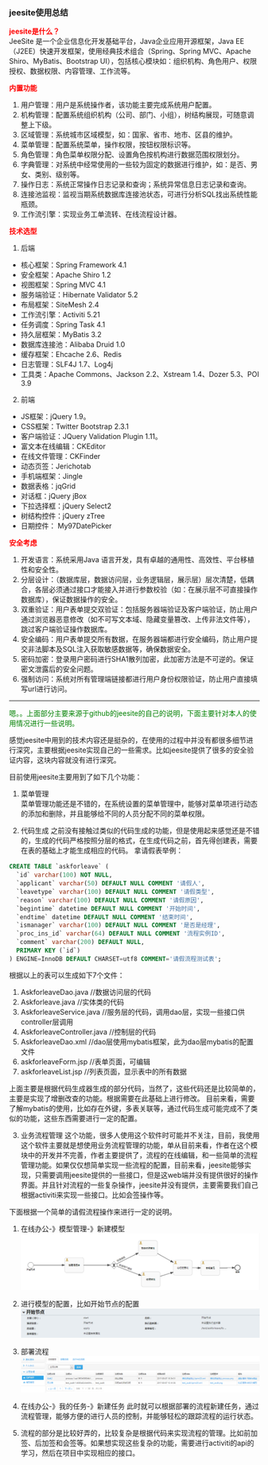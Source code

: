 ### jeesite使用总结  
**<font color="red">jeesite是什么？</font>**  
JeeSite 是一个企业信息化开发基础平台，Java企业应用开源框架，Java EE（J2EE）快速开发框架，使用经典技术组合（Spring、Spring MVC、Apache Shiro、MyBatis、Bootstrap UI），包括核心模块如：组织机构、角色用户、权限授权、数据权限、内容管理、工作流等。

**<font color="red">内置功能</font>**
1. 用户管理：用户是系统操作者，该功能主要完成系统用户配置。
2. 机构管理：配置系统组织机构（公司、部门、小组），树结构展现，可随意调整上下级。
3. 区域管理：系统城市区域模型，如：国家、省市、地市、区县的维护。
4. 菜单管理：配置系统菜单，操作权限，按钮权限标识等。
5. 角色管理：角色菜单权限分配、设置角色按机构进行数据范围权限划分。
6. 字典管理：对系统中经常使用的一些较为固定的数据进行维护，如：是否、男女、类别、级别等。
7. 操作日志：系统正常操作日志记录和查询；系统异常信息日志记录和查询。
8. 连接池监视：监视当期系统数据库连接池状态，可进行分析SQL找出系统性能瓶颈。
9. 工作流引擎：实现业务工单流转、在线流程设计器。

**<font color="red">技术选型</font>**
1. 后端

  - 核心框架：Spring Framework 4.1
  - 安全框架：Apache Shiro 1.2
  - 视图框架：Spring MVC 4.1
  - 服务端验证：Hibernate Validator 5.2
  - 布局框架：SiteMesh 2.4
  - 工作流引擎：Activiti 5.21
  - 任务调度：Spring Task 4.1
  - 持久层框架：MyBatis 3.2
  - 数据库连接池：Alibaba Druid 1.0
  - 缓存框架：Ehcache 2.6、Redis
  - 日志管理：SLF4J 1.7、Log4j
  - 工具类：Apache Commons、Jackson 2.2、Xstream 1.4、Dozer 5.3、POI 3.9

2. 前端

  - JS框架：jQuery 1.9。
  - CSS框架：Twitter Bootstrap 2.3.1
  - 客户端验证：JQuery Validation Plugin 1.11。
  - 富文本在线编辑：CKEditor
  - 在线文件管理：CKFinder
  - 动态页签：Jerichotab
  - 手机端框架：Jingle
  - 数据表格：jqGrid
  - 对话框：jQuery jBox
  - 下拉选择框：jQuery Select2
  - 树结构控件：jQuery zTree
  - 日期控件： My97DatePicker

**<font color="red">安全考虑</font>**

  1. 开发语言：系统采用Java 语言开发，具有卓越的通用性、高效性、平台移植性和安全性。
  2. 分层设计：（数据库层，数据访问层，业务逻辑层，展示层）层次清楚，低耦合，各层必须通过接口才能接入并进行参数校验（如：在展示层不可直接操作数据库），保证数据操作的安全。
  3. 双重验证：用户表单提交双验证：包括服务器端验证及客户端验证，防止用户通过浏览器恶意修改（如不可写文本域、隐藏变量篡改、上传非法文件等），跳过客户端验证操作数据库。
  4. 安全编码：用户表单提交所有数据，在服务器端都进行安全编码，防止用户提交非法脚本及SQL注入获取敏感数据等，确保数据安全。
  5. 密码加密：登录用户密码进行SHA1散列加密，此加密方法是不可逆的。保证密文泄露后的安全问题。
  6. 强制访问：系统对所有管理端链接都进行用户身份权限验证，防止用户直接填写url进行访问。
<hr>  

<font color="green">嗯。。上面部分主要来源于github的jeesite的自己的说明，下面主要针对本人的使用情况进行一些说明。</font>

感觉jeesite中用到的技术内容还是挺杂的，在使用的过程中并没有都很多细节进行深究，主要根据jeesite实现自己的一些需求。比如jeesite提供了很多的安全验证内容，这块内容就没有进行深究。

目前使用jeesite主要用到了如下几个功能：
1. 菜单管理  
菜单管理功能还是不错的，在系统设置的菜单管理中，能够对菜单项进行动态的添加和删除，并且能够给不同的人员分配不同的菜单权限。

2. 代码生成
之前没有接触过类似的代码生成的功能，但是使用起来感觉还是不错的，生成的代码严格按照分层的格式，在生成代码之前，首先得创建表，需要在表的基础上才能生成相应的代码。
拿请假表举例：
```SQL
CREATE TABLE `askforleave` (
  `id` varchar(100) NOT NULL,
  `applicant` varchar(50) DEFAULT NULL COMMENT '请假人',
  `leavetype` varchar(100) DEFAULT NULL COMMENT '请假类型',
  `reason` varchar(100) DEFAULT NULL COMMENT '请假原因',
  `begintime` datetime DEFAULT NULL COMMENT '开始时间',
  `endtime` datetime DEFAULT NULL COMMENT '结束时间',
  `ismanager` varchar(100) DEFAULT NULL COMMENT '是否是经理',
  `proc_ins_id` varchar(64) DEFAULT NULL COMMENT '流程实例ID',
  `comment` varchar(200) DEFAULT NULL,
  PRIMARY KEY (`id`)
) ENGINE=InnoDB DEFAULT CHARSET=utf8 COMMENT='请假流程测试表';
```
根据以上的表可以生成如下7个文件：
1. AskforleaveDao.java //数据访问层的代码
2. Askforleave.java //实体类的代码
3. AskforleaveService.java //服务层的代码，调用dao层，实现一些接口供controller层调用
4. AskforleaveController.java //控制层的代码
5. AskforleaveDao.xml //dao层使用mybatis框架，此为dao层mybatis的配置文件
6. askforleaveForm.jsp //表单页面，可编辑
7. askforleaveList.jsp //列表页面，显示表中的所有数据

上面主要是根据代码生成器生成的部分代码，当然了，这些代码还是比较简单的，主要是实现了增删改查的功能。根据需要在此基础上进行修改。 目前来看，需要了解mybatis的使用，比如存在外键，多表关联等，通过代码生成可能完成不了类似的功能，这些东西需要进行一定的配置。

3. 业务流程管理
这个功能，很多人使用这个软件时可能并不关注，目前，我使用这个软件主要就是想使用业务流程管理的功能，单从目前来看，作者在这个模块中的开发并不完善，作者主要提供了，流程的在线编辑，和一些简单的流程管理功能。如果仅仅想简单实现一些流程的配置，目前来看，jeesite能够实现，只需要调用jeesite提供的一些接口，但是这web端并没有提供很好的操作界面。并且针对流程的一些复杂操作，jeesite并没有提供，主要需要我们自己根据activiti来实现一些接口。比如会签操作等。

下面根据一个简单的请假流程操作来进行一定的说明。
1. 在线办公-》模型管理-》新建模型
![请假流程](/images/12.png)

2. 进行模型的配置，比如开始节点的配置
![模型配置](/images/13.png)

3. 部署流程
![部署流程](/images/14.png)

4. 在线办公-》我的任务-》新建任务
此时就可以根据部署的流程新建任务，通过流程管理，能够方便的进行人员的控制，并能够轻松的跟踪流程的运行状态。

5. 流程的部分是比较好弄的，比较复杂是根据代码来实现流程的管理。比如前加签、后加签和会签等。如果想实现这些复杂的功能，需要进行activiti的api的学习，然后在项目中实现相应的接口。
